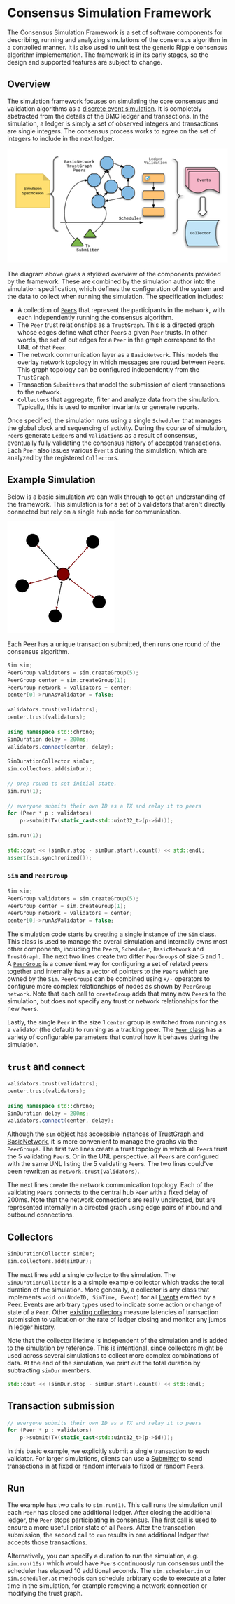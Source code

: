 # Consensus Simulation Framework

The Consensus Simulation Framework is a set of software components for
describing, running and analyzing simulations of the consensus algorithm in a
controlled manner. It is also used to unit test the generic Ripple consensus
algorithm implementation. The framework is in its early stages, so the design
and supported features are subject to change.

## Overview

The simulation framework focuses on simulating the core consensus and validation
algorithms as a [discrete event
simulation](https://en.wikipedia.org/wiki/Discrete_event_simulation). It is
completely abstracted from the details of the BMC ledger and transactions. In
the simulation, a ledger is simply a set of observed integers and transactions
are single integers. The consensus process works to agree on the set of integers
to include in the next ledger.

![CSF Overview](./csf_overview.png "CSF Overview")

The diagram above gives a stylized overview of the components provided by the
framework. These are combined by the simulation author into the simulation
specification, which defines the configuration of the system and the data to
collect when running the simulation. The specification includes:

- A collection of [`Peer`s](./Peer.h) that represent the participants in the
  network, with each independently running the consensus algorithm.
- The `Peer` trust relationships as a `TrustGraph`. This is a directed graph
  whose edges define what other `Peer`s a given `Peer` trusts.  In other words,
  the set of out edges for a `Peer` in the graph correspond to the UNL of that
  `Peer`.
- The network communication layer as a `BasicNetwork`. This models the overlay
  network topology in which messages are routed between `Peer`s. This graph
  topology can be configured independently from the `TrustGraph`.
- Transaction `Submitter`s that model the submission of client transactions to
  the network.
- `Collector`s that aggregate, filter and analyze data from the simulation.
  Typically, this is used to monitor invariants or generate reports.

Once specified, the simulation runs using a single `Scheduler` that manages the
global clock and sequencing of activity. During the course of simulation,
`Peer`s generate `Ledger`s and `Validation`s as a result of consensus,
eventually fully validating the consensus history of accepted transactions. Each
`Peer` also issues various `Event`s during the simulation, which are analyzed by
the registered `Collector`s.

## Example Simulation
Below is a basic simulation we can walk through to get an understanding of the
framework. This simulation is for a set of 5 validators that aren't directly
connected but rely on a single hub node for communication.

![Example Sim](./csf_graph.png "Example Sim")

Each Peer has a unique transaction submitted, then runs one round of the
consensus algorithm.

```c++
Sim sim;
PeerGroup validators = sim.createGroup(5);
PeerGroup center = sim.createGroup(1);
PeerGroup network = validators + center;
center[0]->runAsValidator = false;

validators.trust(validators);
center.trust(validators);

using namespace std::chrono;
SimDuration delay = 200ms;
validators.connect(center, delay);

SimDurationCollector simDur;
sim.collectors.add(simDur);

// prep round to set initial state.
sim.run(1);

// everyone submits their own ID as a TX and relay it to peers
for (Peer * p : validators)
    p->submit(Tx(static_cast<std::uint32_t>(p->id)));

sim.run(1);

std::cout << (simDur.stop - simDur.start).count() << std::endl;
assert(sim.synchronized());
```

### `Sim` and `PeerGroup`

```c++
Sim sim;
PeerGroup validators = sim.createGroup(5);
PeerGroup center = sim.createGroup(1);
PeerGroup network = validators + center;
center[0]->runAsValidator = false;

```

The simulation code starts by creating a single instance of the [`Sim`
class](./Sim.h). This class is used to manage the overall simulation and
internally owns most other components, including the `Peer`s, `Scheduler`,
`BasicNetwork` and `TrustGraph`.  The next two lines create two differ
`PeerGroup`s of size 5 and 1 . A [`PeerGroup`](./PeerGroup.h) is a convenient
way for configuring a set of related peers together and internally has a vector
of pointers to the `Peer`s which are owned by the `Sim`. `PeerGroup`s can be
combined using `+/-` operators to configure more complex relationships of nodes
as shown by `PeerGroup network`.  Note that each call to `createGroup` adds that
many new `Peer`s to the simulation, but does not specify any trust or network
relationships for the new `Peer`s.

Lastly, the single `Peer` in the size 1 `center` group is switched from running
as a validator (the default) to running as a tracking peer. The [`Peer`
class](./Peer.h) has a variety of configurable parameters that control how it
behaves during the simulation.

## `trust` and `connect`

```c++
validators.trust(validators);
center.trust(validators);

using namespace std::chrono;
SimDuration delay = 200ms;
validators.connect(center, delay);
```

Although the `sim` object has accessible instances of
[TrustGraph](./TrustGraph.h) and [BasicNetwork](./BasicNetwork.h), it is more
convenient to manage the graphs via the `PeerGroup`s.   The first two lines
create a trust topology in which all `Peer`s trust the 5 validating `Peer`s.  Or
in the UNL perspective, all `Peer`s are configured with the same UNL listing the
5 validating `Peer`s. The two lines could've been rewritten as
`network.trust(validators)`.

The next lines create the network communication topology. Each of the validating
`Peer`s connects to the central hub `Peer` with a fixed delay of 200ms.  Note
that the network connections are really undirected, but are represented
internally in a directed graph using edge pairs of inbound and outbound connections.

## Collectors

```c++
SimDurationCollector simDur;
sim.collectors.add(simDur);
```

The next lines add a single collector to the simulation.  The
`SimDurationCollector` is a a simple example collector which tracks the total
duration of the simulation.  More generally, a collector is any class that
implements `void on(NodeID, SimTime, Event)` for all [Events](./events.h)
emitted by a Peer.  Events are arbitrary types used to indicate some action or
change of state of a `Peer`. Other [existing collectors](./collectors.h) measure
latencies of transaction submission to validation or the rate of ledger closing
and monitor any jumps in ledger history.

Note that the collector lifetime is independent of the simulation and is added
to the simulation by reference. This is intentional, since collectors might be
used across several simulations to collect more complex combinations of data. At
the end of the simulation, we print out the total duration by subtracting
`simDur` members.

```c++
std::cout << (simDur.stop - simDur.start).count() << std::endl;
```

## Transaction submission

```c++
// everyone submits their own ID as a TX and relay it to peers
for (Peer * p : validators)
    p->submit(Tx(static_cast<std::uint32_t>(p->id)));
```

In this basic example, we explicitly submit a single transaction to each
validator. For larger simulations, clients can use a [Submitter](./submitters.h)
to send transactions in at fixed or random intervals to fixed or random `Peer`s.

## Run

The example has two calls to `sim.run(1)`.  This call runs the simulation until
each `Peer` has closed one additional ledger.  After closing the additional
ledger, the `Peer` stops participating in consensus.  The first call is used to
ensure a more useful prior state of all `Peer`s. After the transaction
submission, the second call to `run` results in one additional ledger that
accepts those transactions.

Alternatively, you can specify a duration to run the simulation, e.g.
`sim.run(10s)` which would have `Peer`s continuously run consensus until the
scheduler has elapsed 10 additional seconds. The `sim.scheduler.in` or
`sim.scheduler.at` methods can schedule arbitrary code to execute at a later
time in the simulation, for example removing a network connection or modifying
the trust graph.